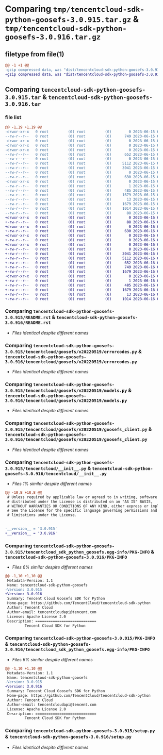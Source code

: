 # Comparing `tmp/tencentcloud-sdk-python-goosefs-3.0.915.tar.gz` & `tmp/tencentcloud-sdk-python-goosefs-3.0.916.tar.gz`

## filetype from file(1)

```diff
@@ -1 +1 @@
-gzip compressed data, was "dist/tencentcloud-sdk-python-goosefs-3.0.915.tar", last modified: Thu Jun 15 00:26:21 2023, max compression
+gzip compressed data, was "dist/tencentcloud-sdk-python-goosefs-3.0.916.tar", last modified: Fri Jun 16 00:34:32 2023, max compression
```

## Comparing `tencentcloud-sdk-python-goosefs-3.0.915.tar` & `tencentcloud-sdk-python-goosefs-3.0.916.tar`

### file list

```diff
@@ -1,19 +1,19 @@
-drwxr-xr-x   0 root         (0) root         (0)        0 2023-06-15 00:26:21.000000 tencentcloud-sdk-python-goosefs-3.0.915/
--rw-r--r--   0 root         (0) root         (0)      749 2023-06-15 00:26:21.000000 tencentcloud-sdk-python-goosefs-3.0.915/README.rst
-drwxr-xr-x   0 root         (0) root         (0)        0 2023-06-15 00:26:21.000000 tencentcloud-sdk-python-goosefs-3.0.915/tencentcloud/
-drwxr-xr-x   0 root         (0) root         (0)        0 2023-06-15 00:26:21.000000 tencentcloud-sdk-python-goosefs-3.0.915/tencentcloud/goosefs/
-drwxr-xr-x   0 root         (0) root         (0)        0 2023-06-15 00:26:21.000000 tencentcloud-sdk-python-goosefs-3.0.915/tencentcloud/goosefs/v20220519/
--rw-r--r--   0 root         (0) root         (0)      652 2023-06-15 00:26:21.000000 tencentcloud-sdk-python-goosefs-3.0.915/tencentcloud/goosefs/v20220519/errorcodes.py
--rw-r--r--   0 root         (0) root         (0)        0 2023-06-15 00:26:21.000000 tencentcloud-sdk-python-goosefs-3.0.915/tencentcloud/goosefs/v20220519/__init__.py
--rw-r--r--   0 root         (0) root         (0)     5112 2023-06-15 00:26:21.000000 tencentcloud-sdk-python-goosefs-3.0.915/tencentcloud/goosefs/v20220519/models.py
--rw-r--r--   0 root         (0) root         (0)     3041 2023-06-15 00:26:21.000000 tencentcloud-sdk-python-goosefs-3.0.915/tencentcloud/goosefs/v20220519/goosefs_client.py
--rw-r--r--   0 root         (0) root         (0)        0 2023-06-15 00:26:21.000000 tencentcloud-sdk-python-goosefs-3.0.915/tencentcloud/goosefs/__init__.py
--rw-r--r--   0 root         (0) root         (0)      630 2023-06-15 00:26:21.000000 tencentcloud-sdk-python-goosefs-3.0.915/tencentcloud/__init__.py
-drwxr-xr-x   0 root         (0) root         (0)        0 2023-06-15 00:26:21.000000 tencentcloud-sdk-python-goosefs-3.0.915/tencentcloud_sdk_python_goosefs.egg-info/
--rw-r--r--   0 root         (0) root         (0)        1 2023-06-15 00:26:21.000000 tencentcloud-sdk-python-goosefs-3.0.915/tencentcloud_sdk_python_goosefs.egg-info/dependency_links.txt
--rw-r--r--   0 root         (0) root         (0)      485 2023-06-15 00:26:21.000000 tencentcloud-sdk-python-goosefs-3.0.915/tencentcloud_sdk_python_goosefs.egg-info/SOURCES.txt
--rw-r--r--   0 root         (0) root         (0)     1679 2023-06-15 00:26:21.000000 tencentcloud-sdk-python-goosefs-3.0.915/tencentcloud_sdk_python_goosefs.egg-info/PKG-INFO
--rw-r--r--   0 root         (0) root         (0)       13 2023-06-15 00:26:21.000000 tencentcloud-sdk-python-goosefs-3.0.915/tencentcloud_sdk_python_goosefs.egg-info/top_level.txt
--rw-r--r--   0 root         (0) root         (0)     1679 2023-06-15 00:26:21.000000 tencentcloud-sdk-python-goosefs-3.0.915/PKG-INFO
--rw-r--r--   0 root         (0) root         (0)     1014 2023-06-15 00:26:21.000000 tencentcloud-sdk-python-goosefs-3.0.915/setup.py
--rw-r--r--   0 root         (0) root         (0)       88 2023-06-15 00:26:21.000000 tencentcloud-sdk-python-goosefs-3.0.915/setup.cfg
+drwxr-xr-x   0 root         (0) root         (0)        0 2023-06-16 00:34:32.000000 tencentcloud-sdk-python-goosefs-3.0.916/
+-rw-r--r--   0 root         (0) root         (0)       88 2023-06-16 00:34:32.000000 tencentcloud-sdk-python-goosefs-3.0.916/setup.cfg
+drwxr-xr-x   0 root         (0) root         (0)        0 2023-06-16 00:34:32.000000 tencentcloud-sdk-python-goosefs-3.0.916/tencentcloud/
+-rw-r--r--   0 root         (0) root         (0)      630 2023-06-16 00:34:32.000000 tencentcloud-sdk-python-goosefs-3.0.916/tencentcloud/__init__.py
+drwxr-xr-x   0 root         (0) root         (0)        0 2023-06-16 00:34:32.000000 tencentcloud-sdk-python-goosefs-3.0.916/tencentcloud/goosefs/
+-rw-r--r--   0 root         (0) root         (0)        0 2023-06-16 00:34:32.000000 tencentcloud-sdk-python-goosefs-3.0.916/tencentcloud/goosefs/__init__.py
+drwxr-xr-x   0 root         (0) root         (0)        0 2023-06-16 00:34:32.000000 tencentcloud-sdk-python-goosefs-3.0.916/tencentcloud/goosefs/v20220519/
+-rw-r--r--   0 root         (0) root         (0)        0 2023-06-16 00:34:32.000000 tencentcloud-sdk-python-goosefs-3.0.916/tencentcloud/goosefs/v20220519/__init__.py
+-rw-r--r--   0 root         (0) root         (0)     3041 2023-06-16 00:34:32.000000 tencentcloud-sdk-python-goosefs-3.0.916/tencentcloud/goosefs/v20220519/goosefs_client.py
+-rw-r--r--   0 root         (0) root         (0)     5112 2023-06-16 00:34:32.000000 tencentcloud-sdk-python-goosefs-3.0.916/tencentcloud/goosefs/v20220519/models.py
+-rw-r--r--   0 root         (0) root         (0)      652 2023-06-16 00:34:32.000000 tencentcloud-sdk-python-goosefs-3.0.916/tencentcloud/goosefs/v20220519/errorcodes.py
+-rw-r--r--   0 root         (0) root         (0)      749 2023-06-16 00:34:32.000000 tencentcloud-sdk-python-goosefs-3.0.916/README.rst
+-rw-r--r--   0 root         (0) root         (0)     1679 2023-06-16 00:34:32.000000 tencentcloud-sdk-python-goosefs-3.0.916/PKG-INFO
+drwxr-xr-x   0 root         (0) root         (0)        0 2023-06-16 00:34:32.000000 tencentcloud-sdk-python-goosefs-3.0.916/tencentcloud_sdk_python_goosefs.egg-info/
+-rw-r--r--   0 root         (0) root         (0)        1 2023-06-16 00:34:32.000000 tencentcloud-sdk-python-goosefs-3.0.916/tencentcloud_sdk_python_goosefs.egg-info/dependency_links.txt
+-rw-r--r--   0 root         (0) root         (0)      485 2023-06-16 00:34:32.000000 tencentcloud-sdk-python-goosefs-3.0.916/tencentcloud_sdk_python_goosefs.egg-info/SOURCES.txt
+-rw-r--r--   0 root         (0) root         (0)     1679 2023-06-16 00:34:32.000000 tencentcloud-sdk-python-goosefs-3.0.916/tencentcloud_sdk_python_goosefs.egg-info/PKG-INFO
+-rw-r--r--   0 root         (0) root         (0)       13 2023-06-16 00:34:32.000000 tencentcloud-sdk-python-goosefs-3.0.916/tencentcloud_sdk_python_goosefs.egg-info/top_level.txt
+-rw-r--r--   0 root         (0) root         (0)     1014 2023-06-16 00:34:32.000000 tencentcloud-sdk-python-goosefs-3.0.916/setup.py
```

### Comparing `tencentcloud-sdk-python-goosefs-3.0.915/README.rst` & `tencentcloud-sdk-python-goosefs-3.0.916/README.rst`

 * *Files identical despite different names*

### Comparing `tencentcloud-sdk-python-goosefs-3.0.915/tencentcloud/goosefs/v20220519/errorcodes.py` & `tencentcloud-sdk-python-goosefs-3.0.916/tencentcloud/goosefs/v20220519/errorcodes.py`

 * *Files identical despite different names*

### Comparing `tencentcloud-sdk-python-goosefs-3.0.915/tencentcloud/goosefs/v20220519/models.py` & `tencentcloud-sdk-python-goosefs-3.0.916/tencentcloud/goosefs/v20220519/models.py`

 * *Files identical despite different names*

### Comparing `tencentcloud-sdk-python-goosefs-3.0.915/tencentcloud/goosefs/v20220519/goosefs_client.py` & `tencentcloud-sdk-python-goosefs-3.0.916/tencentcloud/goosefs/v20220519/goosefs_client.py`

 * *Files identical despite different names*

### Comparing `tencentcloud-sdk-python-goosefs-3.0.915/tencentcloud/__init__.py` & `tencentcloud-sdk-python-goosefs-3.0.916/tencentcloud/__init__.py`

 * *Files 1% similar despite different names*

```diff
@@ -10,8 +10,8 @@
 # Unless required by applicable law or agreed to in writing, software
 # distributed under the License is distributed on an "AS IS" BASIS,
 # WITHOUT WARRANTIES OR CONDITIONS OF ANY KIND, either express or implied.
 # See the License for the specific language governing permissions and
 # limitations under the License.
 
 
-__version__ = '3.0.915'
+__version__ = '3.0.916'
```

### Comparing `tencentcloud-sdk-python-goosefs-3.0.915/tencentcloud_sdk_python_goosefs.egg-info/PKG-INFO` & `tencentcloud-sdk-python-goosefs-3.0.916/PKG-INFO`

 * *Files 6% similar despite different names*

```diff
@@ -1,10 +1,10 @@
 Metadata-Version: 1.1
 Name: tencentcloud-sdk-python-goosefs
-Version: 3.0.915
+Version: 3.0.916
 Summary: Tencent Cloud Goosefs SDK for Python
 Home-page: https://github.com/TencentCloud/tencentcloud-sdk-python
 Author: Tencent Cloud
 Author-email: tencentcloudapi@tencent.com
 License: Apache License 2.0
 Description: ============================
         Tencent Cloud SDK for Python
```

### Comparing `tencentcloud-sdk-python-goosefs-3.0.915/PKG-INFO` & `tencentcloud-sdk-python-goosefs-3.0.916/tencentcloud_sdk_python_goosefs.egg-info/PKG-INFO`

 * *Files 6% similar despite different names*

```diff
@@ -1,10 +1,10 @@
 Metadata-Version: 1.1
 Name: tencentcloud-sdk-python-goosefs
-Version: 3.0.915
+Version: 3.0.916
 Summary: Tencent Cloud Goosefs SDK for Python
 Home-page: https://github.com/TencentCloud/tencentcloud-sdk-python
 Author: Tencent Cloud
 Author-email: tencentcloudapi@tencent.com
 License: Apache License 2.0
 Description: ============================
         Tencent Cloud SDK for Python
```

### Comparing `tencentcloud-sdk-python-goosefs-3.0.915/setup.py` & `tencentcloud-sdk-python-goosefs-3.0.916/setup.py`

 * *Files identical despite different names*

